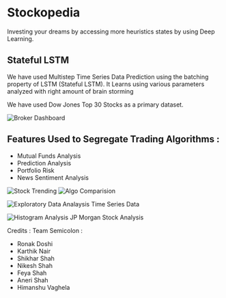 # Stockopedia

Investing your dreams by accessing more heuristics states by using Deep Learning.

## Stateful LSTM
We have used Multistep Time Series Data Prediction using the batching property of LSTM (Stateful LSTM).
It Learns  using various parameters analyzed with right amount of brain storming

We have used Dow Jones Top 30 Stocks as a primary dataset.

![Broker Dashboard](blah.png)


## Features Used to Segregate Trading Algorithms :

* Mutual Funds Analysis
* Prediction Analysis
* Portfolio Risk
* News Sentiment Analysis 

![Stock Trending](algo.png)
![Algo Comparision](algo.png)


![Exploratory Data Analaysis](1.png)
Time Series Data 

![Histogram Analysis](2.png)
JP Morgan Stock Analysis 

Credits :
Team Semicolon :
* Ronak Doshi
* Karthik Nair
* Shikhar Shah
* Nikesh Shah
* Feya Shah
* Aneri Shah
* Himanshu Vaghela
